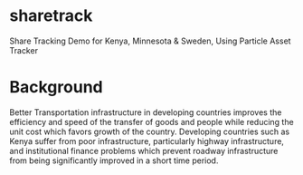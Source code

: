 # sharetrack
Share Tracking Demo for Kenya, Minnesota &amp; Sweden, Using Particle Asset Tracker

# Background

Better Transportation infrastructure in developing countries improves the efficiency and speed of the transfer of goods and people while reducing the unit cost which favors growth of the country.  Developing countries such as Kenya suffer from poor infrastructure, particularly highway infrastructure, and institutional finance problems which prevent roadway infrastructure from being significantly improved in a short time period.
